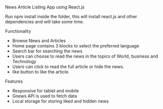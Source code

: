 News Article Listing App using React.js


Run npm install inside the folder, this will install react.js and other dependencies and will take some time.

Functionality

* Browse News and Articles
* Home page contains 3 blocks to select the preferred language
* Search bar for searching the news
* Users can choose to read the news in the topics of World, business and Technology
* Users can click to read the full article or hide the news.
* like button to like the article.


Features

* Responsive for tablet and mobile
* Gnews API is used to fetch data
* Local storage for storing liked and hidden news


